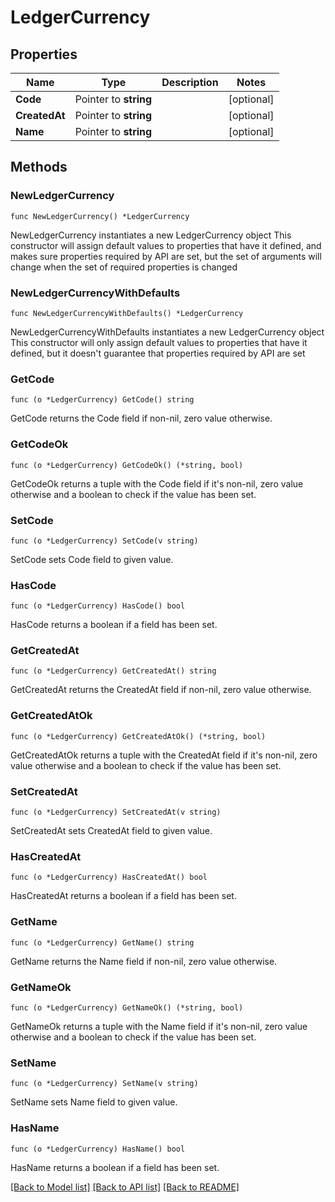 # LedgerCurrency

## Properties

Name | Type | Description | Notes
------------ | ------------- | ------------- | -------------
**Code** | Pointer to **string** |  | [optional] 
**CreatedAt** | Pointer to **string** |  | [optional] 
**Name** | Pointer to **string** |  | [optional] 

## Methods

### NewLedgerCurrency

`func NewLedgerCurrency() *LedgerCurrency`

NewLedgerCurrency instantiates a new LedgerCurrency object
This constructor will assign default values to properties that have it defined,
and makes sure properties required by API are set, but the set of arguments
will change when the set of required properties is changed

### NewLedgerCurrencyWithDefaults

`func NewLedgerCurrencyWithDefaults() *LedgerCurrency`

NewLedgerCurrencyWithDefaults instantiates a new LedgerCurrency object
This constructor will only assign default values to properties that have it defined,
but it doesn't guarantee that properties required by API are set

### GetCode

`func (o *LedgerCurrency) GetCode() string`

GetCode returns the Code field if non-nil, zero value otherwise.

### GetCodeOk

`func (o *LedgerCurrency) GetCodeOk() (*string, bool)`

GetCodeOk returns a tuple with the Code field if it's non-nil, zero value otherwise
and a boolean to check if the value has been set.

### SetCode

`func (o *LedgerCurrency) SetCode(v string)`

SetCode sets Code field to given value.

### HasCode

`func (o *LedgerCurrency) HasCode() bool`

HasCode returns a boolean if a field has been set.

### GetCreatedAt

`func (o *LedgerCurrency) GetCreatedAt() string`

GetCreatedAt returns the CreatedAt field if non-nil, zero value otherwise.

### GetCreatedAtOk

`func (o *LedgerCurrency) GetCreatedAtOk() (*string, bool)`

GetCreatedAtOk returns a tuple with the CreatedAt field if it's non-nil, zero value otherwise
and a boolean to check if the value has been set.

### SetCreatedAt

`func (o *LedgerCurrency) SetCreatedAt(v string)`

SetCreatedAt sets CreatedAt field to given value.

### HasCreatedAt

`func (o *LedgerCurrency) HasCreatedAt() bool`

HasCreatedAt returns a boolean if a field has been set.

### GetName

`func (o *LedgerCurrency) GetName() string`

GetName returns the Name field if non-nil, zero value otherwise.

### GetNameOk

`func (o *LedgerCurrency) GetNameOk() (*string, bool)`

GetNameOk returns a tuple with the Name field if it's non-nil, zero value otherwise
and a boolean to check if the value has been set.

### SetName

`func (o *LedgerCurrency) SetName(v string)`

SetName sets Name field to given value.

### HasName

`func (o *LedgerCurrency) HasName() bool`

HasName returns a boolean if a field has been set.


[[Back to Model list]](../README.md#documentation-for-models) [[Back to API list]](../README.md#documentation-for-api-endpoints) [[Back to README]](../README.md)


